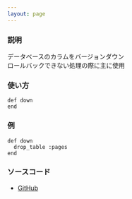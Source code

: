 ```yaml
---
layout: page
---
```


### 説明

データベースのカラムをバージョンダウン  
ロールバックできない処理の際に主に使用

### 使い方

    def down
    end

### 例

    def down
      drop_table :pages
    end

### ソースコード

- [GitHub](https://github.com/rails/rails/blob/984c3ef2775781d47efa9f541ce570daa2434a80/activerecord/lib/active_record/migration.rb#L835)
